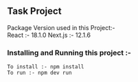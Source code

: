 ## Task Project
 Package Version used in this Project:- 
 <br>
    React :- 18.1.0
    Next.js :- 12.1.6

### Installing and Running this project :- 
    To install :- npm install
    To run :- npm dev run

